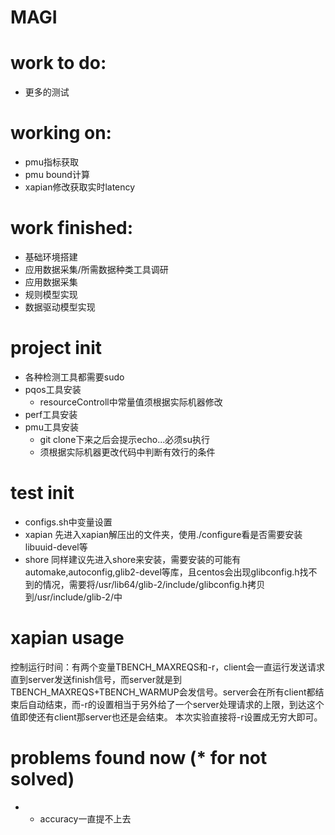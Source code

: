 # MAGI
# work to do:
  - 更多的测试
# working on:  
  - pmu指标获取
  - pmu bound计算
  - xapian修改获取实时latency
# work finished:
  - 基础环境搭建
  - 应用数据采集/所需数据种类工具调研
  - 应用数据采集
  - 规则模型实现
  - 数据驱动模型实现
  
# project init
  - 各种检测工具都需要sudo
  - pqos工具安装
    - resourceControll中常量值须根据实际机器修改
  - perf工具安装
  - pmu工具安装
    - git clone下来之后会提示echo...必须su执行
    - 须根据实际机器更改代码中判断有效行的条件

# test init
  - configs.sh中变量设置
  - xapian
    先进入xapian解压出的文件夹，使用./configure看是否需要安装libuuid-devel等
  - shore
    同样建议先进入shore来安装，需要安装的可能有automake,autoconfig,glib2-devel等库，且centos会出现glibconfig.h找不到的情况，需要将/usr/lib64/glib-2/include/glibconfig.h拷贝到/usr/include/glib-2/中

# xapian usage
控制运行时间：有两个变量TBENCH_MAXREQS和-r，client会一直运行发送请求直到server发送finish信号，而server就是到TBENCH_MAXREQS+TBENCH_WARMUP会发信号。server会在所有client都结束后自动结束，而-r的设置相当于另外给了一个server处理请求的上限，到达这个值即使还有client那server也还是会结束。
本次实验直接将-r设置成无穷大即可。

# problems found now (* for not solved)
  - * accuracy一直提不上去
